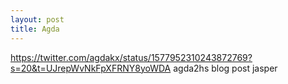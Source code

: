 ```yaml
---
layout: post
title: Agda
---
```



https://twitter.com/agdakx/status/1577952310243872769?s=20&t=UJrepWvNkFpXFRNY8yoWDA agda2hs blog post jasper 